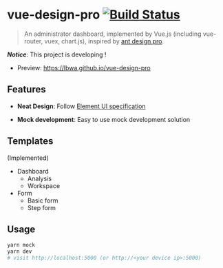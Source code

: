 # vue-design-pro [![Build Status](https://travis-ci.org/lbwa/vue-design-pro.svg?branch=master)](https://travis-ci.org/lbwa/vue-design-pro)

> An administrator dashboard, implemented by Vue.js (including vue-router, vuex, chart.js), inspired by [ant design pro].

[ant design pro]:https://github.com/ant-design/ant-design-pro

***Notice***: This project is developing !

- Preview: https://lbwa.github.io/vue-design-pro

## Features

- **Neat Design**: Follow [Element UI specification]

- **Mock development**: Easy to use mock development solution

[Element UI specification]:element-cn.eleme.io

## Templates

(Implemented)

- Dashboard
    - Analysis
    - Workspace
- Form
    - Basic form
    - Step form

## Usage

```bash
yarn mock
yarn dev
# visit http://localhost:5000 (or http://<your device ip>:5000)
```
